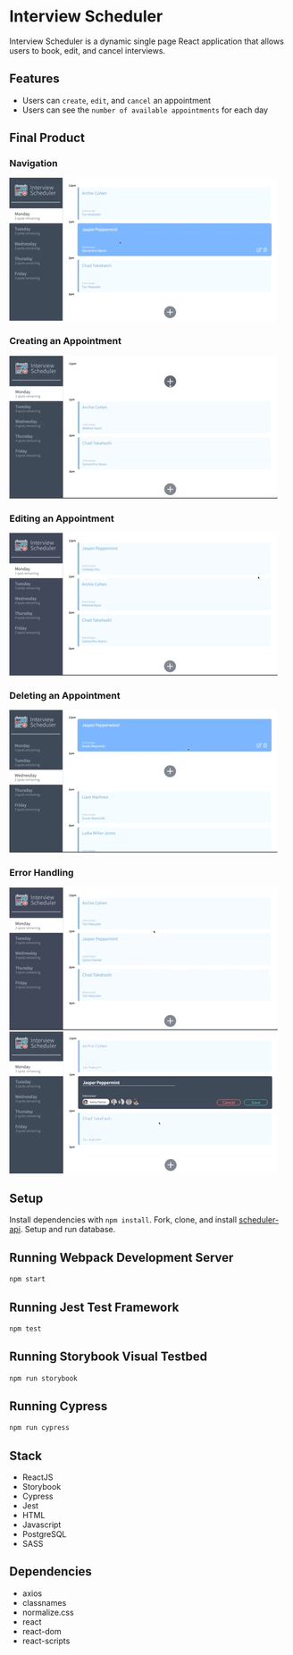 # **Interview Scheduler**

Interview Scheduler is a dynamic single page React application that allows users to book, edit, and cancel interviews.

## Features

- Users can `create`, `edit`, and `cancel` an appointment
- Users can see the `number of available appointments` for each day

## Final Product

### Navigation

![Navigation](https://github.com/RubinJhand/scheduler/blob/master/docs/Scheduler-Overview.gif)

### Creating an Appointment

![Book Appointment](https://github.com/RubinJhand/scheduler/blob/master/docs/Scheduler-Create.gif)

### Editing an Appointment

![Edit Appointment](https://github.com/RubinJhand/scheduler/blob/master/docs/Scheduler-Edit.gif)

### Deleting an Appointment

![Delete Appointment](https://github.com/RubinJhand/scheduler/blob/master/docs/Scheduler-Delete.gif)

### Error Handling

![Error Handling](https://github.com/RubinJhand/scheduler/blob/master/docs/Scheduler-Error_Delete.gif)
![Error Handling](https://github.com/RubinJhand/scheduler/blob/master/docs/Scheduler-Error_Saving.gif)

## Setup

Install dependencies with `npm install`.
Fork, clone, and install [scheduler-api](https://github.com/lighthouse-labs/scheduler-api). Setup and run database.

## Running Webpack Development Server

```sh
npm start
```

## Running Jest Test Framework

```sh
npm test
```

## Running Storybook Visual Testbed

```sh
npm run storybook
```

## Running Cypress

```sh
npm run cypress
```

## Stack

- ReactJS
- Storybook
- Cypress
- Jest
- HTML
- Javascript
- PostgreSQL
- SASS

## Dependencies

- axios
- classnames
- normalize.css
- react
- react-dom
- react-scripts
